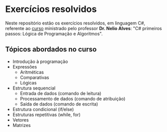 # Exercícios resolvidos

Neste repositório estão os exercícios resolvidos, em linguagem C#, referente ao [curso](https://www.udemy.com/course/logica-de-programacao-csharp) ministrado pelo professor **Dr. Nelio Alves**: "C# primeiros passos: Lógica de Programação e Algoritmos".

## Tópicos abordados no curso

- Introdução à programação
- Expressões
  - Aritméticas
  - Comparativas
  - Lógicas
- Estrutura sequencial
  - Entrada de dados (comando de leitura)
  - Processamento de dados (comando de atribuição)
  - Saída de dados (comando de escrita)
- Estrutura condicional (if/else)
- Estruturas repetitivas (while, for)
- Vetores
- Matrizes
